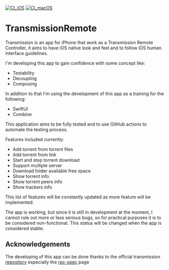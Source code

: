 [![CI_iOS](https://github.com/fredd8y/TransmissionRemote/actions/workflows/CI_iOS.yml/badge.svg)](https://github.com/fredd8y/TransmissionRemote/actions/workflows/CI_iOS.yml)
[![CI_macOS](https://github.com/fredd8y/TransmissionRemote/actions/workflows/CI_macOS.yml/badge.svg)](https://github.com/fredd8y/TransmissionRemote/actions/workflows/CI_macOS.yml)

# TransmissionRemote
Transmission is an app for iPhone that work as a Transmission Remote Controller, it aims to have iOS native look and feel and to follow iOS human interface guidelines.

I'm developing this app to gain confidence with some concept like:
- Testability
- Decoupling
- Composing

In addition to that I'm using the development of this app as a training for the following:
-  SwiftUI
-  Combine

This application aims to be fully tested and to use GitHub actions to automate the testing process.

Features included currently:

- Add torrent from torrent files
- Add torrent from link
- Start and stop torrent download
- Support multiple server
- Download folder available free space
- Show torrent info
- Show torrent peers info
- Show trackers info

This list of features will be constantly updated as more feature will be implemented.

The app is working, but since it is still in development at the moment, I cannot rule out more or less serious bugs, so for practical purposes it is to be considered non-functional.
This status will be changed when the app is considered stable.

## Acknowledgements

The developing of this app can be done thanks to the official transmission [repository](https://github.com/transmission/transmission) especially the [rpc-spec](https://github.com/transmission/transmission/blob/main/docs/rpc-spec.md) page

